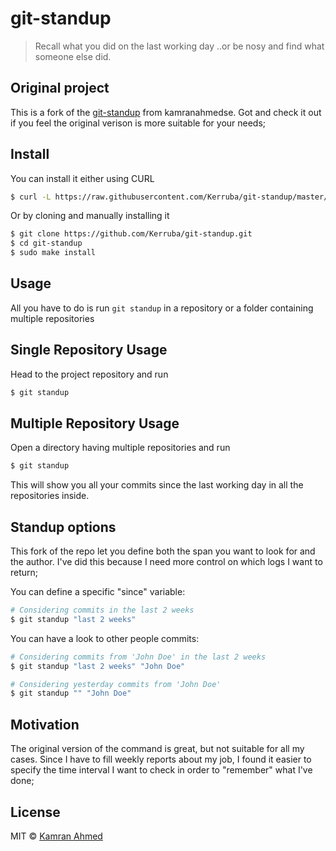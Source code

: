 # git-standup

> Recall what you did on the last working day ..or be nosy and find what someone else did.

## Original project

This is a fork of the [git-standup](https://github.com/kamranahmedse/git-standup) from kamranahmedse. 
Got and check it out if you feel the original verison is more suitable for your needs;

## Install

You can install it either using CURL

```bash
$ curl -L https://raw.githubusercontent.com/Kerruba/git-standup/master/installer.sh | sudo sh
```

Or by cloning and manually installing it

```bash
$ git clone https://github.com/Kerruba/git-standup.git
$ cd git-standup
$ sudo make install
```

## Usage

All you have to do is run `git standup` in a repository or a folder containing multiple repositories

## Single Repository Usage

Head to the project repository and run

```bash
$ git standup
```

<!-- ![git standup](http://i.imgur.com/wyo4s9E.gif) -->

## Multiple Repository Usage
Open a directory having multiple repositories and run

```bash
$ git standup
```

<!-- ![git standup](http://i.imgur.com/RT25cT9.gif) -->

This will show you all your commits since the last working day in all the repositories inside. 


## Standup options

This fork of the repo let you define both the span you want to look for and the author. I've did this because I need more control
on which logs I want to return;

You can define a specific "since" variable:

```bash
# Considering commits in the last 2 weeks
$ git standup "last 2 weeks"
```

You can have a look to other people commits:

```bash
# Considering commits from 'John Doe' in the last 2 weeks
$ git standup "last 2 weeks" "John Doe"

# Considering yesterday commits from 'John Doe'
$ git standup "" "John Doe"
```

## Motivation

The original version of the command is great, but not suitable for all my cases. Since I have to fill weekly reports about my job,
I found it easier to specify the time interval I want to check in order to "remember" what I've done;

## License

MIT © [Kamran Ahmed](http://kamranahmed.info)
